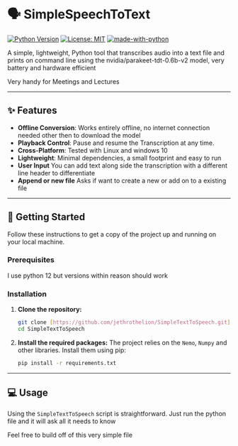 # 🗣️ SimpleSpeechToText

[![Python Version](https://img.shields.io/badge/python-3.12+-blue.svg)](https://www.python.org/downloads/)
[![License: MIT](https://img.shields.io/badge/License-MIT-yellow.svg)](https://opensource.org/license/mit)
[![made-with-python](https://img.shields.io/badge/Made%20with-Python-1f425f.svg)](https://www.python.org/)

A simple, lightweight, Python tool that transcribes audio into a text file and prints on command line using the nvidia/parakeet-tdt-0.6b-v2 model, very battery and hardware efficient

Very handy for Meetings and Lectures

---

## ✨ Features

* **Offline Conversion**: Works entirely offline, no internet connection needed other then to download the model
* **Playback Control**: Pause and resume the Transcription at any time.
* **Cross-Platform**: Tested with Linux and windows 10
* **Lightweight**: Minimal dependencies, a small footprint and easy to run
* **User Input** You can add text along side the transcription with a different line header to differentiate
* **Append or new file** Asks if want to create a new or add on to a existing file 

---

## 🚀 Getting Started

Follow these instructions to get a copy of the project up and running on your local machine.

### Prerequisites

I use python 12 but versions within reason should work

### Installation

1.  **Clone the repository:**
    ```sh
    git clone [https://github.com/jethrothelion/SimpleTextToSpeech.git](https://github.com/jethrothelion/SimpleTextToSpeech.git)
    cd SimpleTextToSpeech
    ```

2.  **Install the required packages:**
    The project relies on the `Nemo`, `Numpy` and other libraries. Install them using pip:
    ```sh
    pip install -r requirements.txt
    ```
---

## 💻 Usage

Using the `SimpleTextToSpeech` script is straightforward. Just run the python file and it will ask all it needs to know

Feel free to build off of this very simple file

